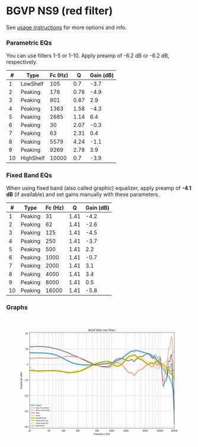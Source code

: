 # BGVP NS9 (red filter)
See [usage instructions](https://github.com/jaakkopasanen/AutoEq#usage) for more options and info.

### Parametric EQs
You can use filters 1-5 or 1-10. Apply preamp of -6.2 dB or -6.2 dB, respectively.

|   # | Type      |   Fc (Hz) |    Q |   Gain (dB) |
|-----|-----------|-----------|------|-------------|
|   1 | LowShelf  |       105 | 0.7  |        -3.7 |
|   2 | Peaking   |       176 | 0.76 |        -4.9 |
|   3 | Peaking   |       801 | 0.87 |         2.9 |
|   4 | Peaking   |      1363 | 1.58 |        -4.3 |
|   5 | Peaking   |      2685 | 1.14 |         6.4 |
|   6 | Peaking   |        30 | 2.07 |        -0.3 |
|   7 | Peaking   |        63 | 2.31 |         0.4 |
|   8 | Peaking   |      5579 | 4.24 |        -1.1 |
|   9 | Peaking   |      9269 | 2.78 |         3.9 |
|  10 | HighShelf |     10000 | 0.7  |        -3.9 |

### Fixed Band EQs
When using fixed band (also called graphic) equalizer, apply preamp of **-4.1 dB** (if available) and set gains manually with these parameters.

|   # | Type    |   Fc (Hz) |    Q |   Gain (dB) |
|-----|---------|-----------|------|-------------|
|   1 | Peaking |        31 | 1.41 |        -4.2 |
|   2 | Peaking |        62 | 1.41 |        -2.6 |
|   3 | Peaking |       125 | 1.41 |        -4.5 |
|   4 | Peaking |       250 | 1.41 |        -3.7 |
|   5 | Peaking |       500 | 1.41 |         2.2 |
|   6 | Peaking |      1000 | 1.41 |        -0.7 |
|   7 | Peaking |      2000 | 1.41 |         3.1 |
|   8 | Peaking |      4000 | 1.41 |         3.4 |
|   9 | Peaking |      8000 | 1.41 |         0.5 |
|  10 | Peaking |     16000 | 1.41 |        -5.8 |

### Graphs
![](./BGVP%20NS9%20(red%20filter).png)

